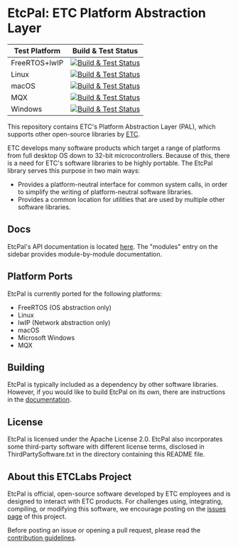 # EtcPal: ETC Platform Abstraction Layer

| Test Platform | Build & Test Status |
|---------------|:-------------------:|
| FreeRTOS+lwIP | [![Build & Test Status][freertos-lwip-build-badge]][azure-devops-link] |
| Linux         | [![Build & Test Status][linux-build-badge]][azure-devops-link] |
| macOS         | [![Build & Test Status][macos-build-badge]][azure-devops-link] |
| MQX           | [![Build & Test Status][mqx-build-badge]][azure-devops-link] |
| Windows       | [![Build & Test Status][win-build-badge]][azure-devops-link] |

[win-build-badge]: https://dev.azure.com/ETCLabs/EtcPal/_apis/build/status/ETCLabs.EtcPal?branchName=develop&stageName=Build%20and%20Test%20EtcPal&jobName=Windows
[macos-build-badge]: https://dev.azure.com/ETCLabs/EtcPal/_apis/build/status/ETCLabs.EtcPal?branchName=develop&stageName=Build%20and%20Test%20EtcPal&jobName=macOS
[mqx-build-badge]: https://dev.azure.com/ETCLabs/EtcPal/_apis/build/status/ETCLabs.EtcPal?branchName=develop&stageName=Build%20and%20Test%20EtcPal&jobName=MQX
[linux-build-badge]: https://dev.azure.com/ETCLabs/EtcPal/_apis/build/status/ETCLabs.EtcPal?branchName=develop&stageName=Build%20and%20Test%20EtcPal&jobName=Linux
[freertos-lwip-build-badge]: https://dev.azure.com/ETCLabs/EtcPal/_apis/build/status/ETCLabs.EtcPal?branchName=develop&stageName=Build%20and%20Test%20EtcPal&jobName=FreeRTOS%2FlwIP
[azure-devops-link]: https://dev.azure.com/ETCLabs/EtcPal/_build/latest?definitionId=4&branchName=develop 


This repository contains ETC's Platform Abstraction Layer (PAL), which supports other open-source
libraries by [ETC](http://www.etcconnect.com).

ETC develops many software products which target a range of platforms from full desktop OS down to
32-bit microcontrollers. Because of this, there is a need for ETC's software libraries to be highly
portable. The EtcPal library serves this purpose in two main ways:

* Provides a platform-neutral interface for common system calls, in order to simplify the writing
  of platform-neutral software libraries.
* Provides a common location for utilities that are used by multiple other software libraries.

## Docs

EtcPal's API documentation is located [here](https://etclabs.github.io/EtcPal/docs/head). The
"modules" entry on the sidebar provides module-by-module documentation.

## Platform Ports

EtcPal is currently ported for the following platforms:
+ FreeRTOS (OS abstraction only)
+ Linux
+ lwIP (Network abstraction only)
+ macOS
+ Microsoft Windows
+ MQX

## Building

EtcPal is typically included as a dependency by other software libraries. However, if you would
like to build EtcPal on its own, there are instructions in the
[documentation](https://etclabs.github.io/EtcPal).

## License

EtcPal is licensed under the Apache License 2.0. EtcPal also incorporates some third-party software
with different license terms, disclosed in ThirdPartySoftware.txt in the directory containing this
README file. 

## About this ETCLabs Project

EtcPal is official, open-source software developed by ETC employees and is designed to interact
with ETC products. For challenges using, integrating, compiling, or modifying this software, we
encourage posting on the [issues page](https://github.com/ETCLabs/EtcPal/issues) of this project.

Before posting an issue or opening a pull request, please read the
[contribution guidelines](./CONTRIBUTING.md).
